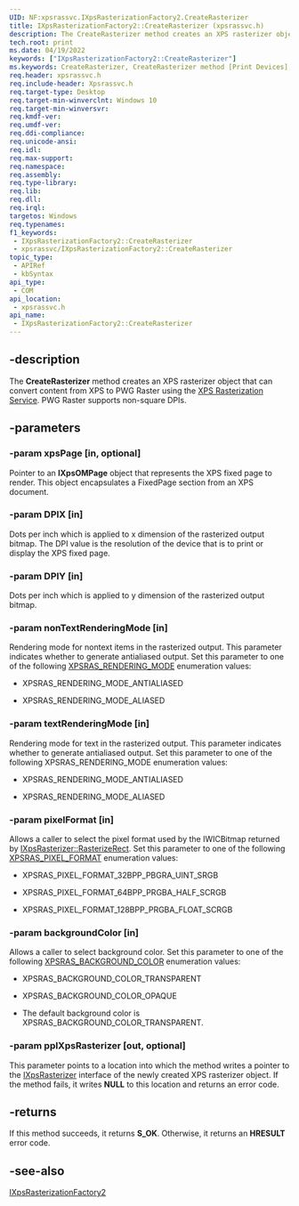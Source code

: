 ```yaml
---
UID: NF:xpsrassvc.IXpsRasterizationFactory2.CreateRasterizer
title: IXpsRasterizationFactory2::CreateRasterizer (xpsrassvc.h)
description: The CreateRasterizer method creates an XPS rasterizer object that can convert content from XPS to PWG Raster using the XPS Rasterization Service. PWG Raster supports non-square DPIs.
tech.root: print
ms.date: 04/19/2022
keywords: ["IXpsRasterizationFactory2::CreateRasterizer"]
ms.keywords: CreateRasterizer, CreateRasterizer method [Print Devices], CreateRasterizer method [Print Devices],IXpsRasterizationFactory2 interface, IXpsRasterizationFactory2 interface [Print Devices],CreateRasterizer method, IXpsRasterizationFactory2.CreateRasterizer, IXpsRasterizationFactory2::CreateRasterizer, print.ixpsrasterizationfactory2_createrasterizer, xpsrassvc/IXpsRasterizationFactory2::CreateRasterizer
req.header: xpsrassvc.h
req.include-header: Xpsrassvc.h
req.target-type: Desktop
req.target-min-winverclnt: Windows 10
req.target-min-winversvr: 
req.kmdf-ver: 
req.umdf-ver: 
req.ddi-compliance: 
req.unicode-ansi: 
req.idl: 
req.max-support: 
req.namespace: 
req.assembly: 
req.type-library: 
req.lib: 
req.dll: 
req.irql: 
targetos: Windows
req.typenames: 
f1_keywords:
 - IXpsRasterizationFactory2::CreateRasterizer
 - xpsrassvc/IXpsRasterizationFactory2::CreateRasterizer
topic_type:
 - APIRef
 - kbSyntax
api_type:
 - COM
api_location:
 - xpsrassvc.h
api_name:
 - IXpsRasterizationFactory2::CreateRasterizer
---
```


## -description

The **CreateRasterizer** method creates an XPS rasterizer object that can convert content from XPS to PWG Raster using the [XPS Rasterization Service](/windows-hardware/drivers/ddi/_print/index). PWG Raster supports non-square DPIs.

## -parameters

### -param xpsPage [in, optional]

Pointer to an **IXpsOMPage** object that represents the XPS fixed page to render. This object encapsulates a FixedPage section from an XPS document.

### -param DPIX [in]

Dots per inch which is applied to x dimension of the rasterized output bitmap. The DPI value is the resolution of the device that is to print or display the XPS fixed page.

### -param DPIY [in]

Dots per inch which is applied to y dimension of the rasterized output bitmap.

### -param nonTextRenderingMode [in]

Rendering mode for nontext items in the rasterized output. This parameter indicates whether to generate antialiased output. Set this parameter to one of the following [XPSRAS_RENDERING_MODE](/windows-hardware/drivers/ddi/xpsrassvc/ne-xpsrassvc-__midl___midl_itf_xpsrassvc_0000_0001_0001) enumeration values:

- XPSRAS_RENDERING_MODE_ANTIALIASED

- XPSRAS_RENDERING_MODE_ALIASED

### -param textRenderingMode [in]

Rendering mode for text in the rasterized output. This parameter indicates whether to generate antialiased output. Set this parameter to one of the following XPSRAS_RENDERING_MODE enumeration values:

- XPSRAS_RENDERING_MODE_ANTIALIASED

- XPSRAS_RENDERING_MODE_ALIASED

### -param pixelFormat [in]

Allows a caller to select the pixel format used by the IWICBitmap returned by [IXpsRasterizer::RasterizeRect](/windows-hardware/drivers/ddi/xpsrassvc/nf-xpsrassvc-ixpsrasterizer-rasterizerect). Set this parameter to one of the following [XPSRAS_PIXEL_FORMAT](/windows-hardware/drivers/ddi/xpsrassvc/ne-xpsrassvc-__midl___midl_itf_xpsrassvc_0000_0003_0001) enumeration values:

- XPSRAS_PIXEL_FORMAT_32BPP_PBGRA_UINT_SRGB

- XPSRAS_PIXEL_FORMAT_64BPP_PRGBA_HALF_SCRGB

- XPSRAS_PIXEL_FORMAT_128BPP_PRGBA_FLOAT_SCRGB

### -param backgroundColor [in]

Allows a caller to select background color. Set this parameter to one of the following [XPSRAS_BACKGROUND_COLOR](/windows-hardware/drivers/ddi/xpsrassvc/ne-xpsrassvc-__midl___midl_itf_xpsrassvc_0000_0004_0001) enumeration values:

- XPSRAS_BACKGROUND_COLOR_TRANSPARENT

- XPSRAS_BACKGROUND_COLOR_OPAQUE

- The default background color is XPSRAS_BACKGROUND_COLOR_TRANSPARENT.

### -param ppIXpsRasterizer [out, optional]

This parameter points to a location into which the method writes a pointer to the [IXpsRasterizer](/windows-hardware/drivers/ddi/xpsrassvc/nn-xpsrassvc-ixpsrasterizer) interface of the newly created XPS rasterizer object. If the method fails, it writes **NULL** to this location and returns an error code.

## -returns

If this method succeeds, it returns **S_OK**. Otherwise, it returns an **HRESULT** error code.

## -see-also

[IXpsRasterizationFactory2](/windows-hardware/drivers/ddi/xpsrassvc/nn-xpsrassvc-ixpsrasterizationfactory2)
